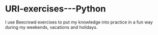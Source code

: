 # URI-exercises---Python
I use Beecrowd exercises to put my knowledge into practice in a fun way during my weekends, vacations and holidays.
